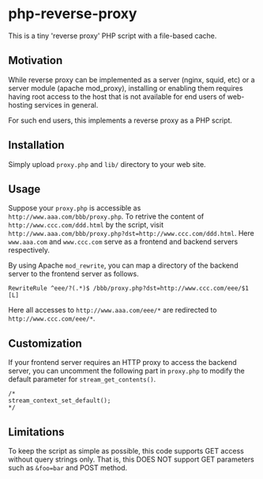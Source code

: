 php-reverse-proxy
=================

This is a tiny 'reverse proxy' PHP script with a file-based cache.


Motivation
----------

While reverse proxy can be implemented as a server (nginx, squid, etc) or a server module (apache mod_proxy), installing or enabling them requires having root access to the host that is not available for end users of web-hosting services in general.

For such end users, this implements a reverse proxy as a PHP script.


Installation
------------

Simply upload `proxy.php` and `lib/` directory to your web site.


Usage
-----

Suppose your `proxy.php` is accessible as `http://www.aaa.com/bbb/proxy.php`. To retrive the content of `http://www.ccc.com/ddd.html` by the script, visit `http://www.aaa.com/bbb/proxy.php?dst=http://www.ccc.com/ddd.html`. Here `www.aaa.com` and `www.ccc.com` serve as a frontend and backend servers respectively.

By using Apache `mod_rewrite`, you can map a directory of the backend server to the frontend server as follows.
```/.htaccess
RewriteRule ^eee/?(.*)$ /bbb/proxy.php?dst=http://www.ccc.com/eee/$1 [L]
```
Here all accesses to `http://www.aaa.com/eee/*` are redirected to `http://www.ccc.com/eee/*`.



Customization
-------------

If your frontend server requires an HTTP proxy to access the backend server, you can uncomment the following part in `proxy.php` to modify the default parameter for `stream_get_contents()`.

```php:proxy.php
/*
stream_context_set_default();
*/
```



Limitations
-----------

To keep the script as simple as possible, this code supports GET access without query strings only. That is, this DOES NOT support GET parameters such as `&foo=bar` and POST method.

